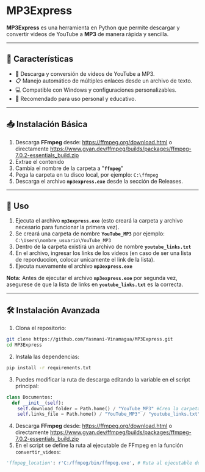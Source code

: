 # MP3Express

**MP3Express** es una herramienta en Python que permite descargar y convertir videos de YouTube a **MP3** de manera rápida y sencilla.

---

## 🚀 Características

- 🎵 Descarga y conversión de videos de YouTube a MP3.  
- 📋 Manejo automático de múltiples enlaces desde un archivo de texto.  
- 💻 Compatible con Windows y configuraciones personalizables.  
- 🔧 Recomendado para uso personal y educativo.  

---

## 📥 Instalación Básica

1. Descarga **FFmpeg** desde: https://ffmpeg.org/download.html o directamente https://www.gyan.dev/ffmpeg/builds/packages/ffmpeg-7.0.2-essentials_build.zip
2. Extrae el contenido
3. Cambia el nombre de la carpeta a "**`ffmpeg`**"
4. Pega la carpeta en tu disco local, por ejemplo: `C:\ffmpeg`
5. Descarga el archivo **`mp3express.exe`** desde la sección de Releases.

---

## 🧪 Uso

1. Ejecuta el archivo **`mp3express.exe`** (esto creará la carpeta y archivo necesario para funcionar la primera vez).
2. Se creará una carpeta de nombre **`YouTube_MP3`** por ejemplo: `C:\Users\nombre_usuario\YouTube_MP3`
3. Dentro de la carpeta existirá un archivo de nombre **`youtube_links.txt`**
4. En el archivo, ingresar los links de los videos (en caso de ser una lista de reporduccion, colocar unicamente el link de la lista).
5. Ejecuta nuevamente el archivo **`mp3express.exe`**
   
**Nota:** Antes de ejecutar el archivo **`mp3express.exe`** por segunda vez, asegurese de que la lista de links en **`youtube_links.txt`** es la correcta.

---
## 🛠️ Instalación Avanzada

1. Clona el repositorio:

```bash
git clone https://github.com/Yasmani-Vinamagua/MP3Express.git
cd MP3Express
```
2. Instala las dependencias:
```bash
pip install -r requirements.txt
```
3. Puedes modificar la ruta de descarga editando la variable en el script principal:
```python
class Documentos:
  def __init__(self):
    self.download_folder = Path.home() / "YouTube_MP3" #Crea la carpeta de descarga
    self.links_file = Path.home() / "YouTube_MP3" / "youtube_links.txt" #Crea el archivo de links
```
4. Descarga **FFmpeg** desde: https://ffmpeg.org/download.html o directamente https://www.gyan.dev/ffmpeg/builds/packages/ffmpeg-7.0.2-essentials_build.zip
5. En el script se define la ruta al ejecutable de FFmpeg en la función `convertir_videos`:
```python
'ffmpeg_location': r'C:/ffmpeg/bin/ffmpeg.exe', # Ruta al ejecutable de ffmpeg
```

